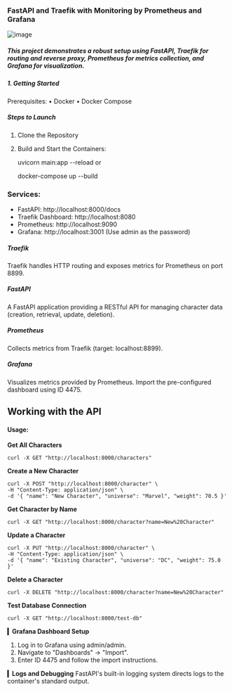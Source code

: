 ### FastAPI and Traefik with Monitoring by Prometheus and Grafana
![image](https://github.com/user-attachments/assets/182277c6-dcb7-4308-aa0f-4de6b3973cf4)


##### This project demonstrates a robust setup using FastAPI, Traefik for routing and reverse proxy, Prometheus for metrics collection, and Grafana for visualization.

#####  **1. Getting Started**

Prerequisites:
• Docker
• Docker Compose

##### **Steps to Launch**
1. Clone the Repository
2. Build and Start the Containers:


    uvicorn main:app --reload
or

    docker-compose up --build

### Services:
   * FastAPI: http://localhost:8000/docs
   * Traefik Dashboard: http://localhost:8080
   * Prometheus: http://localhost:9090
   * Grafana: http://localhost:3001 (Use admin as the password)

##### Traefik
Traefik handles HTTP routing and exposes metrics for Prometheus on port 8899.
##### FastAPI
A FastAPI application providing a RESTful API for managing character data (creation, retrieval, update, deletion).
##### Prometheus
Collects metrics from Traefik (target: localhost:8899).
##### Grafana
Visualizes metrics provided by Prometheus.  Import the pre-configured dashboard using ID 4475.

## Working with the API

#### Usage:

**Get All Characters**
```
curl -X GET "http://localhost:8000/characters"
```

**Create a New Character**
```
curl -X POST "http://localhost:8000/character" \
-H "Content-Type: application/json" \
-d '{ "name": "New Character", "universe": "Marvel", "weight": 70.5 }'
```

**Get Character by Name**
```
curl -X GET "http://localhost:8000/character?name=New%20Character"
```

**Update a Character**
```
curl -X PUT "http://localhost:8000/character" \
-H "Content-Type: application/json" \
-d '{ "name": "Existing Character", "universe": "DC", "weight": 75.0 }'
```

**Delete a Character**
```
curl -X DELETE "http://localhost:8000/character?name=New%20Character"
```

**Test Database Connection**
```
curl -X GET "http://localhost:8000/test-db"
```



**▎Grafana Dashboard Setup**
1. Log in to Grafana using admin/admin.
2. Navigate to "Dashboards" -> "Import".
3. Enter ID 4475 and follow the import instructions.


**▎Logs and Debugging**
FastAPI's built-in logging system directs logs to the container's standard output.

